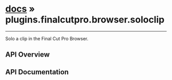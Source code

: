 # [docs](index.md) » plugins.finalcutpro.browser.soloclip
---

Solo a clip in the Final Cut Pro Browser.

## API Overview

## API Documentation

